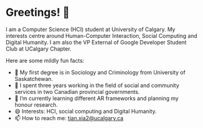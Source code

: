 # Greetings! 👋

I am a Computer Science (HCI) student at University of Calgary. My interests centre around Human-Computer Interaction, Social Computing and Digital Humanity. I am also the VP External of Google Developer Student Club at UCalgary Chapter. 

Here are some mildly fun facts:

- 🔭  My first degree is in Sociology and Criminology from University of Saskatchewan.
- 🌱  I spent three years working in the field of social and community services in two Canadian provincial governments.
- 💬  I’m currently learning different AR frameworks and planning my honour research.
- 😄  Interests: HCI, social computing and Digital Humanity.
- 📫  How to reach me: tian.xia2@ucalgary.ca
